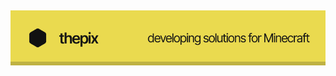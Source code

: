 ![thepix](https://github.com/thepix-development/.github/blob/main/rdme_1.png?raw=true "thepix")
---
